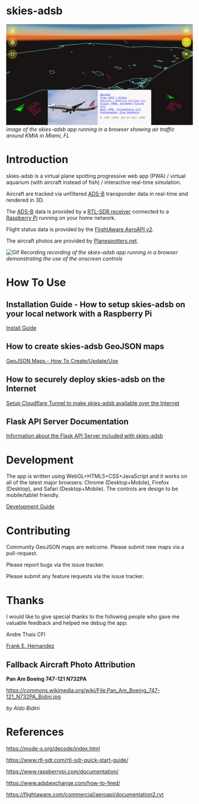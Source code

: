 # skies-adsb

![Screenshot](docs/screenshot.png)
_image of the skies-adsb app running in a browser showing air traffic around KMIA in Miami, FL_

# Introduction

skies-adsb is a virtual plane spotting progressive web app (PWA) / virtual aquarium (with aircraft instead of fish) / interactive real-time simulation.

Aircraft are tracked via unfiltered [ADS-B](https://mode-s.org/decode/content/ads-b/1-basics.html) transponder data in real-time and rendered in 3D.

The [ADS-B](https://mode-s.org/decode/content/ads-b/1-basics.html) data is provided by a [RTL-SDR receiver](https://www.rtl-sdr.com/about-rtl-sdr/) connected to a [Raspberry Pi](https://www.raspberrypi.org/) running on your home network.

Flight status data is provided by the [FlightAware AeroAPI v2](https://flightaware.com/commercial/aeroapi/).

The aircraft photos are provided by [Planespotters.net](https://www.planespotters.net/).

![Gif Recording](docs/skies-adsb-recording.gif)
_recording of the skies-adsb app running in a browser demonstrating the use of the onscreen controls_

# How To Use

## Installation Guide - How to setup skies-adsb on your local network with a Raspberry Pi

[Install Guide](docs/INSTALL-GUIDE.md)

## How to create skies-adsb GeoJSON maps

[GeoJSON Maps - How To Create/Update/Use](docs/GEOJSON-MAPS.md)

## How to securely deploy skies-adsb on the Internet

[Setup Cloudflare Tunnel to make skies-adsb available over the Internet](docs/CLOUDFLARE-TUNNEL.md)

## Flask API Server Documentation

[Information about the Flask API Server included with skies-adsb](flask/README.md)

# Development

The app is written using WebGL+HTML5+CSS+JavaScript and it works on all of the latest major browsers: Chrome (Desktop+Mobile), Firefox (Desktop), and Safari (Desktop+Mobile). The controls are design to be mobile/tablet friendly.

[Development Guide](docs/DEVELOPMENT.md)

# Contributing

Community GeoJSON maps are welcome. Please submit new maps via a pull-request.

Please report bugs via the issue tracker.

Please submit any feature requests via the issue tracker.

# Thanks

I would like to give special thanks to the following people who gave me valuable feedback and helped me debug the app:

Andre Thais CFI

[Frank E. Hernandez](https://github.com/CodeMinion)

## Fallback Aircraft Photo Attribution

**Pan Am Boeing 747-121 N732PA**

https://commons.wikimedia.org/wiki/File:Pan_Am_Boeing_747-121_N732PA_Bidini.jpg

_by Aldo Bidini_

# References

https://mode-s.org/decode/index.html

https://www.rtl-sdr.com/rtl-sdr-quick-start-guide/

https://www.raspberrypi.com/documentation/

https://www.adsbexchange.com/how-to-feed/

https://flightaware.com/commercial/aeroapi/documentation2.rvt

